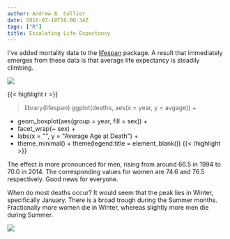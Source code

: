 ```yaml
---
author: Andrew B. Collier
date: 2016-07-18T16:00:34Z
tags: ["R"]
title: Escalating Life Expectancy
---
```


I've added mortality data to the [lifespan](https://github.com/DataWookie/lifespan) package. A result that immediately emerges from these data is that average life expectancy is steadily climbing.

<!--more-->

<img src="/img/2016/07/death-average-age.png">

{{< highlight r >}}
> library(lifespan)
> ggplot(deaths, aes(x = year, y = avgage)) +
+   geom_boxplot(aes(group = year, fill = sex)) +
+   facet_wrap(~ sex) +
+   labs(x = "", y = "Average Age at Death") +
+   theme_minimal() + theme(legend.title = element_blank())
{{< /highlight >}}

The effect is more pronounced for men, rising from around 66.5 in 1994 to 70.0 in 2014. The corresponding values for women are 74.6 and 76.5 respectively. Good news for everyone.

When do most deaths occur? It would seem that the peak lies in Winter, specifically January. There is a broad trough during the Summer months. Fractionally more women die in Winter, whereas slightly more men die during Summer.

<img src="/img/2016/07/deaths-per-day.png">
